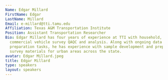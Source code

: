 ```yaml
---
Name: Edgar Millard
FirstName: Edgar
LastName: Millard
Email: e-millard@tti.tamu.edu
Affiliation: Texas A&M Transportation Institute
Position: Assistant Transportation Researcher
Bio: Edgar Millard has four years of experience at TTI with household, workplace and
  commercial vehicle survey QAQC and analysis. Along with ongoing data review and
  preparation tasks, he has experience with sample development and preparation of
  survey materials for urban areas across the state.
avatar: Edgar Millard.jpeg
title: Edgar Millard
type: speakers
layout: speakers
---
```

